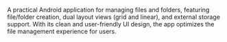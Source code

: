 A practical Android application for managing files and folders, featuring file/folder creation, dual layout views (grid and linear), and external storage support.
With its clean and user-friendly UI design, the app optimizes the file management experience for users.
